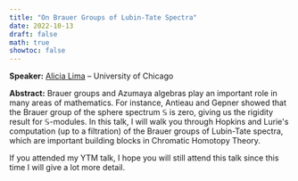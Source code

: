 ```yaml
---
title: "On Brauer Groups of Lubin-Tate Spectra"
date: 2022-10-13
draft: false
math: true
showtoc: false
---
```


**Speaker:** [Alicia Lima](https://mathematics.uchicago.edu/people/profile/alicia-lima/) – University of Chicago

**Abstract:** Brauer groups and Azumaya algebras play an important role in many areas of mathematics. For instance, Antieau and Gepner showed that the Brauer group of the sphere spectrum $\mathbb{S}$ is zero, giving us the rigidity result for $\mathbb{S}$-modules. In this talk, I will walk you through Hopkins and Lurie's computation (up to a filtration) of the Brauer groups of Lubin-Tate spectra, which are important building blocks in Chromatic Homotopy Theory. 

If you attended my YTM talk, I hope you will still attend this talk since this time I will give a lot more detail.